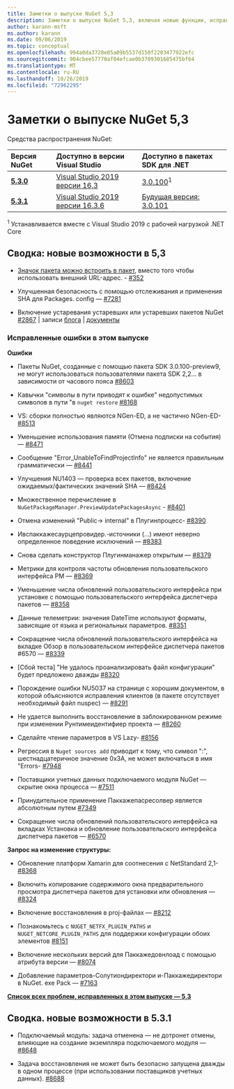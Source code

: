 ```yaml
---
title: Заметки о выпуске NuGet 5,3
description: Заметки о выпуске NuGet 5,3, включая новые функции, исправления ошибок и DCR.
author: karann-msft
ms.author: karann
ms.date: 09/06/2019
ms.topic: conceptual
ms.openlocfilehash: 994a0da3728e05a09b5537d150f2203477922efc
ms.sourcegitcommit: 904cbee57770af04efcae0b3709301685475bf64
ms.translationtype: MT
ms.contentlocale: ru-RU
ms.lasthandoff: 10/26/2019
ms.locfileid: "72962295"
---
```

# <a name="nuget-53-release-notes"></a>Заметки о выпуске NuGet 5,3

Средства распространения NuGet:

| Версия NuGet | Доступно в версии Visual Studio| Доступно в пакетах SDK для .NET|
|:---|:---|:---|
| [**5.3.0**](https://nuget.org/downloads) | [Visual Studio 2019 версии 16,3](https://visualstudio.microsoft.com/downloads/) | [3.0.100](https://dotnet.microsoft.com/download/dotnet-core/3.0)<sup>1</sup> |
| [**5.3.1**](https://nuget.org/downloads) | [Visual Studio 2019 версии 16.3.6](https://visualstudio.microsoft.com/downloads/) | [Будущая версия: 3.0.101](https://dotnet.microsoft.com/download/dotnet-core/3.0) |

<sup>1</sup> Устанавливается вместе с Visual Studio 2019 с рабочей нагрузкой .NET Core

## <a name="summary-whats-new-in-53"></a>Сводка: новые возможности в 5,3

* [Значок пакета можно встроить в пакет](../reference/msbuild-targets.md#packing-an-icon-image-file), вместо того чтобы использовать внешний URL-адрес. - [#352](https://github.com/NuGet/Home/issues/352)

* Улучшенная безопасность с помощью отслеживания и применения SHA для Packages. config — [#7281](https://github.com/NuGet/Home/issues/7281)

* Включение устаревания устаревших или устаревших пакетов NuGet [#2867](https://github.com/NuGet/Home/issues/2867) | записи [блога](https://devblogs.microsoft.com/nuget/deprecating-packages-on-nuget-org/) | [документы](https://docs.microsoft.com/en-us/nuget/nuget-org/deprecate-packages)

### <a name="issues-fixed-in-this-release"></a>Исправленные ошибки в этом выпуске

**Ошибки**

* Пакеты NuGet, созданные с помощью пакета SDK 3.0.100-preview9, не могут использоваться пользователями пакета SDK 2,2... в зависимости от часового пояса [#8603](https://github.com/NuGet/Home/issues/8603)

* Кавычки "символы в пути приводят к ошибке" недопустимых символов в пути "в `nuget restore` [#8168](https://github.com/NuGet/Home/issues/8168)

* VS: сборки полностью являются NGen-ED, а не частично NGen-ED- [#8513](https://github.com/NuGet/Home/issues/8513)

* Уменьшение использования памяти (Отмена подписки на события) — [#8471](https://github.com/NuGet/Home/issues/8471)

* Сообщение "Error_UnableToFindProjectInfo" не является правильным грамматически — [#8441](https://github.com/NuGet/Home/issues/8441)

* Улучшения NU1403 — проверка всех пакетов, включение ожидаемых/фактических значений SHA — [#8424](https://github.com/NuGet/Home/issues/8424)

* Множественное перечисление в `NuGetPackageManager.PreviewUpdatePackagesAsync` - [#8401](https://github.com/NuGet/Home/issues/8401)

* Отмена изменений "Public-> internal" в Плугинпроцесс- [#8390](https://github.com/NuGet/Home/issues/8390)

* Ивспаккажесаурцепровидер.-источники (...) имеют неверно определенное поведение исключений — [#8383](https://github.com/NuGet/Home/issues/8383)

* Снова сделать конструктор Плугинманажер открытым — [#8379](https://github.com/NuGet/Home/issues/8379)

* Метрики для контроля частоты обновления пользовательского интерфейса PM — [#8369](https://github.com/NuGet/Home/issues/8369)

* Уменьшение числа обновлений пользовательского интерфейса при установке с помощью пользовательского интерфейса диспетчера пакетов — [#8358](https://github.com/NuGet/Home/issues/8358)

* Данные телеметрии: значения DateTime используют форматы, зависящие от языка и региональных параметров. [#8351](https://github.com/NuGet/Home/issues/8351)

* Сокращение числа обновлений пользовательского интерфейса на вкладке Обзор в пользовательском интерфейсе диспетчера пакетов #6570 — [#8339](https://github.com/NuGet/Home/issues/8339)

* [Сбой теста] "Не удалось проанализировать файл конфигурации" будет предложено дважды [#8320](https://github.com/NuGet/Home/issues/8320)

* Порождение ошибки NU5037 на странице с хорошим документом, в которой объясняются исправления клиентов (в пакете отсутствует необходимый файл nuspec) — [#8291](https://github.com/NuGet/Home/issues/8291)

* Не удается выполнить восстановление в заблокированном режиме при изменении Рунтимеидентифиер проекта — [#8260](https://github.com/NuGet/Home/issues/8260)

* Сделайте чтение параметров в VS Lazy- [#8156](https://github.com/NuGet/Home/issues/8156)

* Регрессия в `Nuget sources add` приводит к тому, что символ ":", шестнадцатеричное значение 0x3A, не может включаться в имя "Errors- [#7948](https://github.com/NuGet/Home/issues/7948)

* Поставщики учетных данных подключаемого модуля NuGet — скрытие окна процесса — [#7511](https://github.com/NuGet/Home/issues/7511)

* Принудительное применение Паккажепасресолвер является абсолютным путем [#7349](https://github.com/NuGet/Home/issues/7349)

* Сокращение числа обновлений пользовательского интерфейса на вкладках Установка и обновление пользовательского интерфейса диспетчера пакетов — [#6570](https://github.com/NuGet/Home/issues/6570)

**Запрос на изменение структуры:**

* Обновление платформ Xamarin для соотнесения с NetStandard 2,1- [#8368](https://github.com/NuGet/Home/issues/8368)

* Включить копирование содержимого окна предварительного просмотра диспетчера пакетов для установки или обновления — [#8324](https://github.com/NuGet/Home/issues/8324)

* Включение восстановления в proj-файлах — [#8212](https://github.com/NuGet/Home/issues/8212)

* Познакомьтесь с `NUGET_NETFX_PLUGIN_PATHS` и `NUGET_NETCORE_PLUGIN_PATHS` для поддержки конфигурации обоих элементов [#8151](https://github.com/NuGet/Home/issues/8151)

* Включение нескольких версий для Паккажедовнлоад с помощью атрибута версии — [#8074](https://github.com/NuGet/Home/issues/8074)

* Добавление параметров-Солутиондиректори и-Паккажедиректори в NuGet. exe Pack — [#7163](https://github.com/NuGet/Home/issues/7163)

**[Список всех проблем, исправленных в этом выпуске — 5,3](https://github.com/nuget/home/issues?q=is%3Aissue+is%3Aclosed+milestone%3A%225.3")**

## <a name="summary-whats-new-in-531"></a>Сводка. новые возможности в 5.3.1

* Подключаемый модуль: задача отменена — не дотронет отмены, влияющие на создание экземпляра подключаемого модуля — [#8648](https://github.com/NuGet/Home/issues/8648)

* Задача восстановления не может быть безопасно запущена дважды в одном процессе (при использовании поставщиков учетных данных). [#8688](https://github.com/NuGet/Home/issues/8688)
